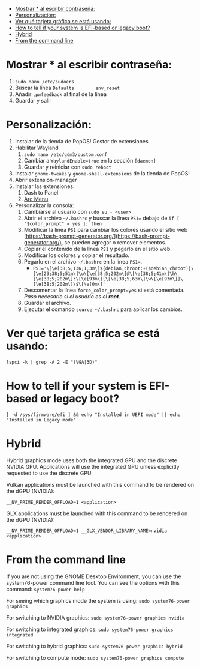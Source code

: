 <!-- TOC -->
* [Mostrar * al escribir contraseña:](#mostrar--al-escribir-contraseña)
* [Personalización:](#personalización)
* [Ver qué tarjeta gráfica se está usando:](#ver-qué-tarjeta-gráfica-se-está-usando)
* [How to tell if your system is EFI-based or legacy boot?](#how-to-tell-if-your-system-is-efi-based-or-legacy-boot)
* [Hybrid](#hybrid)
* [From the command line](#from-the-command-line)
<!-- TOC -->


# Mostrar * al escribir contraseña:
1. `sudo nano /etc/sudoers`
2. Buscar la línea `Defaults        env_reset`
3. Añadir `,pwfeedback` al final de la línea
4. Guardar y salir

# Personalización:
1. Instalar de la tienda de PopOS! Gestor de extensiones
2. Habilitar Wayland
    1. `sudo nano /etc/gdm3/custom.conf`
    2. Cambiar a `WaylandEnable=true` en la sección `[daemon]`
    3. Guardar y reiniciar con `sudo reboot`
3. Instalar `gnome-tweaks` y `gnome-shell-extensions` de la tienda de PopOS!
4. Abrir extension-manager
5. Instalar las extensiones:
    1. Dash to Panel
    2. [Arc Menu](https://extensions.gnome.org/extension/3628/arcmenu/)
6. Personalizar la consola:
   1. Cambiarse al usuario con `sudo su - <user>`
   2. Abrir el archivo `~/.bashrc` y buscar la línea `PS1=` debajo de `if [ "$color_prompt" = yes ]; then`
   3. Modificar la línea `PS1` para cambiar los colores usando el sitio web [https://bash-prompt-generator.org/](https://bash-prompt-generator.org/), se pueden agregar o remover elementos.
   4. Copiar el contenido de la línea `PS1` y pegarlo en el sitio web.
   5. Modificar los colores y copiar el resultado.
   6. Pegarlo en el archivo `~/.bashrc` en la línea `PS1=`.
      * `PS1='\[\e[38;5;136;1;3m\]${debian_chroot:+($debian_chroot)}\[\e[23;38;5;51m\]\u\[\e[38;5;202m\]@\[\e[38;5;41m\]\h\[\e[38;5;202m\]:\[\e[93m\][\[\e[38;5;63m\]\w\[\e[93m\]]\[\e[38;5;202m\]\$\[\e[0m\]'`
   7. Descomentar la línea `force_color_prompt=yes` si está comentada. _Paso necesario si el usuario es el **root**._
   8. Guardar el archivo.
   9. Ejecutar el comando `source ~/.bashrc` para aplicar los cambios.
 


# Ver qué tarjeta gráfica se está usando:
`lspci -k | grep -A 2 -E "(VGA|3D)"`

# How to tell if your system is EFI-based or legacy boot?
`[ -d /sys/firmware/efi ] && echo "Installed in UEFI mode" || echo "Installed in Legacy mode"`

# Hybrid
Hybrid graphics mode uses both the integrated GPU and the discrete NVIDIA GPU. Applications will use the integrated GPU unless explicitly requested to use the discrete GPU.

Vulkan applications must be launched with this command to be rendered on the dGPU (NVIDIA):

`__NV_PRIME_RENDER_OFFLOAD=1 <application>`

GLX applications must be launched with this command to be rendered on the dGPU (NVIDIA):

`__NV_PRIME_RENDER_OFFLOAD=1 __GLX_VENDOR_LIBRARY_NAME=nvidia <application>`

# From the command line
If you are not using the GNOME Desktop Environment, you can use the system76-power command line tool. You can see the options with this command:
`system76-power help`

For seeing which graphics mode the system is using:
`sudo system76-power graphics`

For switching to NVIDIA graphics:
`sudo system76-power graphics nvidia`

For switching to integrated graphics:
`sudo system76-power graphics integrated`

For switching to hybrid graphics:
`sudo system76-power graphics hybrid`

For switching to compute mode:
`sudo system76-power graphics compute`
